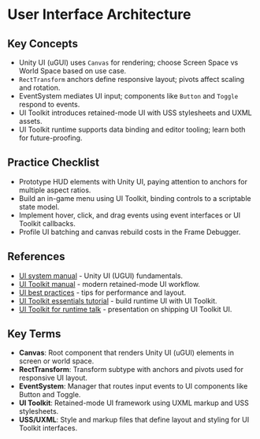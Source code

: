 # User Interface Architecture

## Key Concepts
- Unity UI (uGUI) uses `Canvas` for rendering; choose Screen Space vs World Space based on use case.
- `RectTransform` anchors define responsive layout; pivots affect scaling and rotation.
- EventSystem mediates UI input; components like `Button` and `Toggle` respond to events.
- UI Toolkit introduces retained-mode UI with USS stylesheets and UXML assets.
- UI Toolkit runtime supports data binding and editor tooling; learn both for future-proofing.

## Practice Checklist
- Prototype HUD elements with Unity UI, paying attention to anchors for multiple aspect ratios.
- Build an in-game menu using UI Toolkit, binding controls to a scriptable state model.
- Implement hover, click, and drag events using event interfaces or UI Toolkit callbacks.
- Profile UI batching and canvas rebuild costs in the Frame Debugger.







## References
- [UI system manual](https://docs.unity3d.com/Manual/UISystem.html) - Unity UI (UGUI) fundamentals.
- [UI Toolkit manual](https://docs.unity3d.com/Manual/UIElements.html) - modern retained-mode UI workflow.
- [UI best practices](https://docs.unity3d.com/Manual/UIBestPractices.html) - tips for performance and layout.
- [UI Toolkit essentials tutorial](https://learn.unity.com/tutorial/ui-toolkit-essentials) - build runtime UI with UI Toolkit.
- [UI Toolkit for runtime talk](https://www.youtube.com/watch?v=Xl1Xm9XGaY0) - presentation on shipping UI Toolkit UI.
## Key Terms
- **Canvas**: Root component that renders Unity UI (uGUI) elements in screen or world space.
- **RectTransform**: Transform subtype with anchors and pivots used for responsive UI layout.
- **EventSystem**: Manager that routes input events to UI components like Button and Toggle.
- **UI Toolkit**: Retained-mode UI framework using UXML markup and USS stylesheets.
- **USS/UXML**: Style and markup files that define layout and styling for UI Toolkit interfaces.

